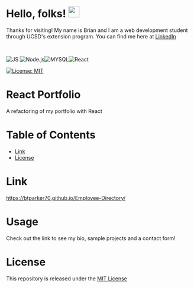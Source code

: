 # Hello, folks! <img src="https://raw.githubusercontent.com/MartinHeinz/MartinHeinz/master/wave.gif" width="30px">
Thanks for visiting! My name is Brian and I am a web development student through UCSD's extension program. You can find me here at [LinkedIn](https://www.linkedin.com/in/brian-parker-79871819b/)

<br>

![JS](https://img.shields.io/badge/javascript%20-%23323330.svg?&style=for-the-badge&logo=javascript&logoColor=%23F7DF1E) ![Node.js](https://img.shields.io/badge/Node.js-43853D?style=for-the-badge&logo=node.js&logoColor=white)![MYSQL](https://img.shields.io/badge/MySQL-00000F?style=for-the-badge&logo=mysql&logoColor=white)![React](https://img.shields.io/badge/React-20232A?style=for-the-badge&logo=react&logoColor=61DAFB)

[![License: MIT](https://img.shields.io/badge/License-MIT-yellow.svg)](https://opensource.org/licenses/MIT)


# React Portfolio
A refactoring of my portfolio with React

# Table of Contents

* [Link](#Link)
* [License](#License)

# Link
https://btparker70.github.io/Employee-Directory/

# Usage
Check out the link to see my bio, sample projects and a contact form!

# License
This repository is released under the [MIT License](https://opensource.org/licenses/MIT)
